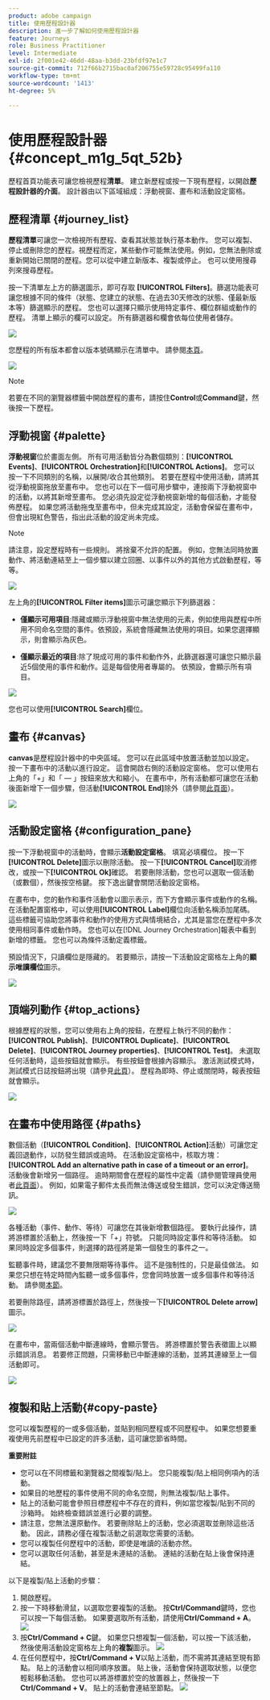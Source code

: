 ```yaml
---
product: adobe campaign
title: 使用歷程設計器
description: 進一步了解如何使用歷程設計器
feature: Journeys
role: Business Practitioner
level: Intermediate
exl-id: 2f001e42-46dd-48aa-b3dd-23bfdf97e1c7
source-git-commit: 712f66b2715bac0af206755e59728c95499fa110
workflow-type: tm+mt
source-wordcount: '1413'
ht-degree: 5%

---
```


# 使用歷程設計器 {#concept_m1g_5qt_52b}

歷程首頁功能表可讓您檢視歷程&#x200B;**清單**。 建立新歷程或按一下現有歷程，以開啟&#x200B;**歷程設計器的介面**。 設計器由以下區域組成：浮動視窗、畫布和活動設定窗格。

## 歷程清單 {#journey_list}

**歷程清單**&#x200B;可讓您一次檢視所有歷程、查看其狀態並執行基本動作。 您可以複製、停止或刪除您的歷程。視歷程而定，某些動作可能無法使用。例如，您無法刪除或重新開始已關閉的歷程。您可以從中建立新版本、複製或停止。 也可以使用搜尋列來搜尋歷程。

按一下清單左上方的篩選圖示，即可存取 **[!UICONTROL Filters]**。篩選功能表可讓您根據不同的條件（狀態、您建立的狀態、在過去30天修改的狀態、僅最新版本等）篩選顯示的歷程。 您也可以選擇只顯示使用特定事件、欄位群組或動作的歷程。 清單上顯示的欄可以設定。 所有篩選器和欄會依每位使用者儲存。

![](../assets/journey74.png)

您歷程的所有版本都會以版本號碼顯示在清單中。 請參閱[本頁](../building-journeys/journey-versions.md)。

![](../assets/journey37.png)

>[!NOTE]
>
>若要在不同的瀏覽器標籤中開啟歷程的畫布，請按住&#x200B;**Control**&#x200B;或&#x200B;**Command**&#x200B;鍵，然後按一下歷程。

## 浮動視窗 {#palette}

**浮動視窗**&#x200B;位於畫面左側。 所有可用活動皆分為數個類別：**[!UICONTROL Events]**、**[!UICONTROL Orchestration]**&#x200B;和&#x200B;**[!UICONTROL Actions]**。 您可以按一下不同類別的名稱，以展開/收合其他類別。 若要在歷程中使用活動，請將其從浮動視窗拖放至畫布中。 您也可以在下一個可用步驟中，連按兩下浮動視窗中的活動，以將其新增至畫布。 您必須先設定從浮動視窗新增的每個活動，才能發佈歷程。 如果您將活動拖曳至畫布中，但未完成其設定，活動會保留在畫布中，但會出現紅色警告，指出此活動的設定尚未完成。

>[!NOTE]
>
>請注意，設定歷程時有一些規則。 將捨棄不允許的配置。 例如，您無法同時放置動作、將活動連結至上一個步驟以建立回圈、以事件以外的其他方式啟動歷程，等等。

![](../assets/journey38.png)

左上角的&#x200B;**[!UICONTROL Filter items]**&#x200B;圖示可讓您顯示下列篩選器：

* **僅顯示可用項目**:隱藏或顯示浮動視窗中無法使用的元素，例如使用與歷程中所用不同命名空間的事件。依預設，系統會隱藏無法使用的項目。如果您選擇顯示，則會顯示為灰色。

* **僅顯示最近的項目**:除了現成可用的事件和動作外，此篩選器還可讓您只顯示最近5個使用的事件和動作。這是每個使用者專屬的。 依預設，會顯示所有項目。

![](../assets/palette-filter.png)

您也可以使用&#x200B;**[!UICONTROL Search]**&#x200B;欄位。

## 畫布 {#canvas}

**canvas**&#x200B;是歷程設計器中的中央區域。 您可以在此區域中放置活動並加以設定。 按一下畫布中的活動以進行設定。 這會開啟右側的活動設定窗格。 您可以使用右上角的「+」和「 — 」按鈕來放大和縮小。 在畫布中，所有活動都可讓您在活動後面新增下一個步驟，但活動&#x200B;**[!UICONTROL End]**&#x200B;除外（請參閱[此頁面](../building-journeys/end-activity.md)）。

![](../assets/journey39.png)

## 活動設定窗格 {#configuration_pane}

按一下浮動視窗中的活動時，會顯示&#x200B;**活動設定窗格**。 填寫必填欄位。 按一下&#x200B;**[!UICONTROL Delete]**&#x200B;圖示以刪除活動。 按一下&#x200B;**[!UICONTROL Cancel]**&#x200B;取消修改，或按一下&#x200B;**[!UICONTROL Ok]**&#x200B;確認。 若要刪除活動，您也可以選取一個活動（或數個），然後按空格鍵。 按下逸出鍵會關閉活動設定窗格。

在畫布中，您的動作和事件活動會以圖示表示，而下方會顯示事件或動作的名稱。 在活動配置窗格中，可以使用&#x200B;**[!UICONTROL Label]**&#x200B;欄位向活動名稱添加尾碼。 這些標籤可協助您將事件和動作的使用方式與情境結合，尤其是當您在歷程中多次使用相同事件或動作時。 您也可以在[!DNL Journey Orchestration]報表中看到新增的標籤。 您也可以為條件活動定義標籤。

預設情況下，只讀欄位是隱藏的。 若要顯示，請按一下活動設定窗格左上角的&#x200B;**顯示唯讀欄位**&#x200B;圖示。

![](../assets/journey59bis.png)

## 頂端列動作 {#top_actions}

根據歷程的狀態，您可以使用右上角的按鈕，在歷程上執行不同的動作：**[!UICONTROL Publish]**、**[!UICONTROL Duplicate]**、**[!UICONTROL Delete]**、**[!UICONTROL Journey properties]**、**[!UICONTROL Test]**。 未選取任何活動時，這些按鈕就會顯示。 有些按鈕會根據內容顯示。 激活測試模式時，測試模式日誌按鈕將出現（請參見[此頁](../building-journeys/testing-the-journey.md)）。 歷程為即時、停止或關閉時，報表按鈕就會顯示。

![](../assets/journey41.png)

## 在畫布中使用路徑 {#paths}

數個活動（**[!UICONTROL Condition]**、**[!UICONTROL Action]**&#x200B;活動）可讓您定義回退動作，以防發生錯誤或逾時。 在活動設定窗格中，核取方塊：**[!UICONTROL Add an alternative path in case of a timeout or an error]**。 活動後會新增另一個路徑。 逾時期間會在歷程的屬性中定義（請參閱管理員使用者[此頁面](../building-journeys/changing-properties.md)）。 例如，如果電子郵件太長而無法傳送或發生錯誤，您可以決定傳送簡訊。

![](../assets/journey42.png)

各種活動（事件、動作、等待）可讓您在其後新增數個路徑。 要執行此操作，請將游標置於活動上，然後按一下「+」符號。 只能同時設定事件和等待活動。 如果同時設定多個事件，則選擇的路徑將是第一個發生的事件之一。

監聽事件時，建議您不要無限期等待事件。 這不是強制性的，只是最佳做法。 如果您只想在特定時間內監聽一或多個事件，您會同時放置一或多個事件和等待活動。 請參閱[本節](../building-journeys/event-activities.md#section_vxv_h25_pgb)。

若要刪除路徑，請將游標置於路徑上，然後按一下&#x200B;**[!UICONTROL Delete arrow]**&#x200B;圖示。

![](../assets/journey42ter.png)

在畫布中，當兩個活動中斷連線時，會顯示警告。 將游標置於警告表徵圖上以顯示錯誤消息。 若要修正問題，只需移動已中斷連線的活動，並將其連線至上一個活動即可。

![](../assets/canvas-disconnected.png)

## 複製和貼上活動{#copy-paste}

您可以複製歷程的一或多個活動，並貼到相同歷程或不同歷程中。 如果您想要重複使用先前歷程中已設定的許多活動，這可讓您節省時間。

**重要附註**

* 您可以在不同標籤和瀏覽器之間複製/貼上。 您只能複製/貼上相同例項內的活動。
* 如果目的地歷程的事件使用不同的命名空間，則無法複製/貼上事件。
* 貼上的活動可能會參照目標歷程中不存在的資料，例如當您複製/貼到不同的沙箱時。 始終檢查錯誤並進行必要的調整。
* 請注意，您無法還原動作。 若要刪除貼上的活動，您必須選取並刪除這些活動。 因此，請務必僅在複製活動之前選取您需要的活動。
* 您可以複製任何歷程中的活動，即使是唯讀的活動亦然。
* 您可以選取任何活動，甚至是未連結的活動。 連結的活動在貼上後會保持連結。

以下是複製/貼上活動的步驟：

1. 開啟歷程。
1. 按一下時移動滑鼠，以選取您要複製的活動。 按&#x200B;**Ctrl/Command**&#x200B;鍵時，您也可以按一下每個活動。 如果要選取所有活動，請使用&#x200B;**Ctrl/Command + A**。
   ![](../assets/copy-paste1.png)
1. 按&#x200B;**Ctrl/Command + C**鍵。
如果您只想複製一個活動，可以按一下該活動，然後使用活動設定窗格左上角的**複製**圖示。
   ![](../assets/copy-paste2.png)
1. 在任何歷程中，按&#x200B;**Ctrl/Command + V**&#x200B;以貼上活動，而不需將其連結至現有節點。 貼上的活動會以相同順序放置。 貼上後，活動會保持選取狀態，以便您輕鬆移動活動。 您也可以將游標置於空的放置器上，然後按一下&#x200B;**Ctrl/Command + V**。 貼上的活動會連結至節點。
   ![](../assets/copy-paste3.png)
